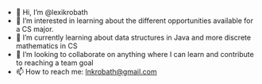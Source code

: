 - 👋 Hi, I’m @lexikrobath
- 👀 I’m interested in learning about the different opportunities available for a CS major.
- 🌱 I’m currently learning about data structures in Java and more discrete mathematics in CS
- 💞️ I’m looking to collaborate on anything where I can learn and contribute to reaching a team goal
- 📫 How to reach me: lnkrobath@gmail.com
<!---
lexikrobath/lexikrobath is a ✨ special ✨ repository because its `README.md` (this file) appears on your GitHub profile.
You can click the Preview link to take a look at your changes.
--->
